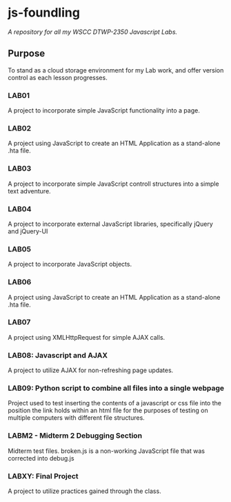 # js-foundling

*A repository for all my WSCC DTWP-2350 Javascript Labs.*

## Purpose

To stand as a cloud storage environment for my Lab work, and offer version control as each lesson progresses.

### LAB01

A project to incorporate simple JavaScript functionality into a page.

### LAB02

A project using JavaScript to create an HTML Application as a stand-alone .hta file.

### LAB03

A project to incorporate simple JavaScript controll structures into a simple text adventure.

### LAB04

A project to incorporate external JavaScript libraries, specifically jQuery and jQuery-UI

### LAB05

A project to incorporate JavaScript objects.

### LAB06

A project using JavaScript to create an HTML Application as a stand-alone .hta file.

### LAB07

A project using XMLHttpRequest for simple AJAX calls.

### LAB08: Javascript and AJAX

A project to utilize AJAX for non-refreshing page updates.

### LAB09: Python script to combine all files into a single webpage

Project used to test inserting the contents of a javascript or css file into the position the link holds within an html file for the purposes of testing on multiple computers with different file structures.

### LABM2 - Midterm 2 Debugging Section

Midterm test files. broken.js is a non-working JavaScript file that was corrected into debug.js

### LABXY: Final Project

A project to utilize practices gained through the class.
